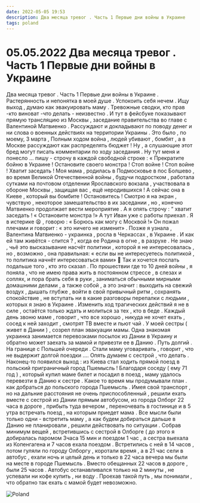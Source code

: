 ```yaml
---
date: 2022-05-05 19:53
description: Два месяца тревог . Часть 1 Первые дни войны в Украине
tags: poland
---
```

# 05.05.2022 Два месяца тревог . Часть 1 Первые дни войны в Украине

Два месяца тревог . Часть 1 Первые дни войны в Украине . Растерянность и непонятка в моей душе . Успокоить себя нечем . Ищу выход , думаю как эвакуировать маму . Тревожные сводки, кто прав -кто виноват -что делать - неизвестно . И тут в фейсбуке показывают прямую трансляцию из Москвы , заседание правительства во главе с Валентиной Матвиенко . Рассуждают и докладывают по поводу денег и ни слова о военных действиях на территории Украины . Это было , по моему, 3 марта , Полным ходом война , людей убивают , бомбят , а в Москве рассуждают как распределять бюджет ! Ну , а слушающие этот бред могут писать комментарии по ходу заседания . Ну тут меня и понесло … пишу - строчу в каждой свободной строке : « Прекратите бойню в Украине ! Остановите своего монстра ! Стоп войне ! Стоп войне ! Хватит заседать ! Моя мама , родилась в Подмосковье в пос Болшево , во время Великой Отечественной войны , будучи подростком , работала сутками на почтовом отделении Ярославского вокзала , участвовала в обороне Москвы , защищая вас , ещё неродившихся ! А сейчас она в Киеве , который вы бомбите ! Остановитесь ! Смотрю я на экран , чувствую , некоторое замешательство в их заседании , но , конечно Матвиенко продолжает вести мероприятие . А я опять строчу : “ хватит заседать ! « Остановите монстра !» А тут Иван уже с работы приехал . Я в истерике 😫 , говорю : « Борюсь как могу с Москвой !» Он пожал плечами и говорит : « это ничего не изменит» . Позже я узнала , Валентина Матвиенко - украинка , росла в Черкассах , в Украине . И как ей там живётся - спится ? , когда ее Родина в огне , в разрухе . Не знаю , чьё это высказывание насчёт политики , которой я не интересовалась , но , возможно , она правильная: « если вы не интересуетесь политикой , то политика начнёт интересоваться вами» 🧐 Так и хочется послать подальше того , кто это сказал . По прошествии где то 10 дней войны , я поняла , что не имею права жить в постоянном стрессе , в слезах и соплях, и пора брать себя в руки , заниматься обычными мирными домашними делами , а также собой , а это значит : выходить на свежий воздух , дышать глубже , войти в свой привычный ритм , сохранять спокойствие , не вступать ни в какие разговоры перепалки с людьми , которых я знаю в Украине . Изменить ход трагических действий я не в силе , остаётся только ждать и молиться за тех , кто в беде . Каждый день звоню маме , говорит , что все хорошо , никуда не хочет ехать , сосед к ней заходит , смотрят ТВ вместе и пьют чай . У моей сестры ( живет в Дании ) , созрел план эвакуации мамы. Одна знакомая украинка занимается перевозками посылок из Дании в Украину и обратно может заехать за мамой и привезти ее в Данию . Путь долгий . На границе с Польшей очереди . Стали маму уговаривать , говорит , что не выдержит долгой поездки …. Опять думаем с сестрой , что делать . Наконец-то появился выход : из Киева стал ходить прямой поезд в польский приграничный город Пшемысль ! Благодаря соседу ( ему 71 год ) , который купил маме билет и посадил в поезд , маму удалось перевезти в Данию к сестре . Какое то время мы продумывали план . как добраться до польского города Пшемысль . Имея свой транспорт , но на дальние расстояния не очень приспособленный , решили ехать вместе с сестрой из Дании прямым автобусом, из города Олборг 22 часа в дороге , прибыть туда вечером , переночевать в гостинице и в 5 утра встречать поезд , на которым приедет мама . Все мысли были только одни - встретить маму , а как будем добираться дальше в Данию не планировали , решили действовать по ситуации . Собрав минимум вещей , встретившись с сестрой в Олборге ( до этого я добиралась паромом 3часа 15 мин и поездом 1 час , а сестра выехала из Копенгагена и 7 часов ехала поездом . Встретились с ней в 14 часов , потом гуляли по городу Олборгу , коротали время , а в 21 час сели в автобус , ехали ночь и целый день и только в 22 часа вечера мы были на месте в городе Пшемысль . Вместо обещанных 22 часов в дороге , были 25 часов . Автобус останавливался только на 2 минуты , не успевали ни кофе купить , ни воду . Проехав такой путь , мы понимали , что обратно так ехать с мамой будет невозможно. 

![Poland](/images/poland1.png)
